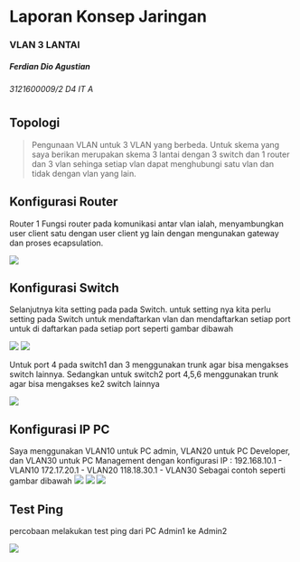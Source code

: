 # Laporan Konsep Jaringan
### VLAN 3 LANTAI
##### Ferdian Dio Agustian
###### 3121600009/2 D4 IT A

#

## Topologi

>Pengunaan VLAN untuk 3 VLAN yang berbeda. Untuk skema yang saya berikan merupakan skema 3 lantai dengan 3 switch dan 1 router dan 3 vlan sehinga setiap vlan dapat menghubungi satu vlan dan tidak dengan vlan yang lain. 

## Konfigurasi Router
Router 1 Fungsi router pada komunikasi antar vlan ialah, menyambungkan user client satu dengan user client yg lain dengan mengunakan gateway dan proses ecapsulation.

![](https://i.ibb.co/5Rx8K3v/Whats-App-Image-2022-10-01-at-11-35-34.jpg)

## Konfigurasi Switch
Selanjutnya kita setting pada pada Switch. untuk setting nya kita perlu setting pada Switch untuk mendaftarkan vlan dan mendaftarkan setiap port untuk di daftarkan pada setiap port seperti gambar dibawah

![](https://i.ibb.co/VxN0g3m/Whats-App-Image-2022-10-01-at-14-11-48.jpg)
![](https://i.ibb.co/StX4zy8/Whats-App-Image-2022-10-01-at-11-31-07.jpg)

Untuk port 4 pada switch1 dan 3 menggunakan trunk agar bisa mengakses switch lainnya. Sedangkan untuk switch2 port 4,5,6 menggunakan trunk agar bisa mengakses ke2 switch lainnya

![](https://i.ibb.co/QbxrSVs/Whats-App-Image-2022-10-01-at-11-32-08.jpg)

## Konfigurasi IP PC
Saya menggunakan VLAN10 untuk PC admin, VLAN20 untuk PC Developer, dan VLAN30 untuk PC Management dengan konfigurasi IP : 
192.168.10.1 - VLAN10
172.17.20.1 - VLAN20
118.18.30.1 - VLAN30
Sebagai contoh seperti gambar dibawah
![](https://i.ibb.co/5RtfwRg/Whats-App-Image-2022-10-01-at-11-27-35.jpg)
![](https://i.ibb.co/VYbpgr8/Whats-App-Image-2022-10-01-at-11-29-04.jpg)
![](https://i.ibb.co/NNVdy2W/Whats-App-Image-2022-10-01-at-11-29-59.jpg)

## Test Ping
percobaan melakukan test ping dari PC Admin1 ke Admin2

![](https://i.ibb.co/QkWk0qC/Whats-App-Image-2022-10-01-at-11-33-35.jpg)
